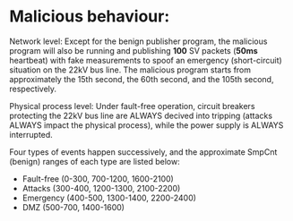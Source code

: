 # Malicious behaviour:

Network level: Except for the benign publisher program, the malicious program will also be running and publishing **100** SV packets (**50ms** heartbeat) with fake measurements to spoof an emergency (short-circuit) situation on the 22kV bus line. The malicious program starts from approximately the 15th second, the 60th second, and the 105th second, respectively.

Physical process level: Under fault-free operation, circuit breakers protecting the 22kV bus line are ALWAYS decived into tripping (attacks ALWAYS impact the physical process), while the power supply is ALWAYS interrupted.

Four types of events happen successively, and the approximate SmpCnt (benign) ranges of each type are listed below:
- Fault-free (0-300, 700-1200, 1600-2100)
- Attacks (300-400, 1200-1300, 2100-2200)
- Emergency (400-500, 1300-1400, 2200-2400)
- DMZ (500-700, 1400-1600)